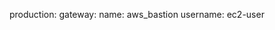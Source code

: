 <!-- post: building-a-manifest-file_note -->


production:
	gateway:
	    name: aws_bastion
	    username: ec2-user
